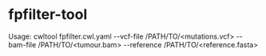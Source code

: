 # fpfilter-tool

Usage: cwltool fpfilter.cwl.yaml --vcf-file /PATH/TO/<mutations.vcf> --bam-file /PATH/TO/<tumour.bam> --reference /PATH/TO/<reference.fasta>
